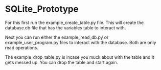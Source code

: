 # SQLite_Prototype

For this first run the example_create_table.py file.  This will create the database.db file that has the variables table to interact with.

Next you can run either the example_read_db.py or example_user_program.py files to interact with the database.  Both are only
read operations.

The example_drop_table.py is incase you muck about with the table and it gets messed up.  You can drop the table and start again.

